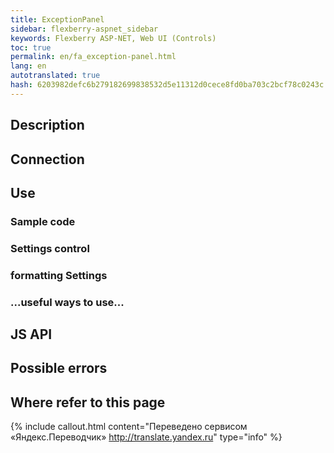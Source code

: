 ```yaml
--- 
title: ExceptionPanel 
sidebar: flexberry-aspnet_sidebar 
keywords: Flexberry ASP-NET, Web UI (Controls) 
toc: true 
permalink: en/fa_exception-panel.html 
lang: en 
autotranslated: true 
hash: 6203982defc6b279182699838532d5e11312d0cece8fd0ba703c2bcf78c0243c 
--- 
```


## Description 

## Connection 

## Use 

### Sample code 

### Settings control 

### formatting Settings 

### ...useful ways to use... 

## JS API 

## Possible errors 

## Where refer to this page 



{% include callout.html content="Переведено сервисом «Яндекс.Переводчик» <http://translate.yandex.ru>" type="info" %}